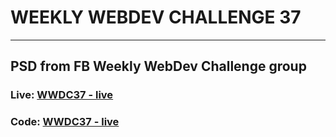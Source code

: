 # WEEKLY WEBDEV CHALLENGE 37

***

## PSD from FB Weekly WebDev Challenge group

### Live: [WWDC37 - live](https://plaski.github.io/wwdc37/dist)

### Code: [WWDC37 - live](https://github.com/plaski/wwdc37)
